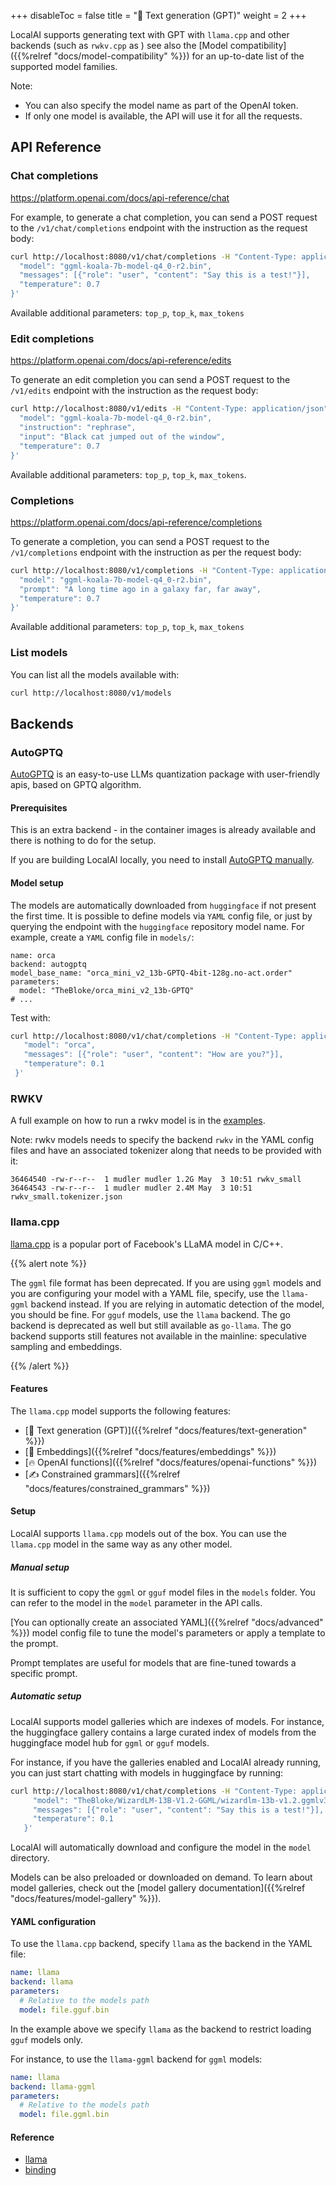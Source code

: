 
+++
disableToc = false
title = "📖 Text generation (GPT)"
weight = 2
+++

LocalAI supports generating text with GPT with `llama.cpp` and other backends (such as `rwkv.cpp` as ) see also the [Model compatibility]({{%relref "docs/model-compatibility" %}}) for an up-to-date list of the supported model families.

Note:

- You can also specify the model name as part of the OpenAI token.
- If only one model is available, the API will use it for all the requests.

## API Reference

### Chat completions

https://platform.openai.com/docs/api-reference/chat

For example, to generate a chat completion, you can send a POST request to the `/v1/chat/completions` endpoint with the instruction as the request body:

```bash
curl http://localhost:8080/v1/chat/completions -H "Content-Type: application/json" -d '{
  "model": "ggml-koala-7b-model-q4_0-r2.bin",
  "messages": [{"role": "user", "content": "Say this is a test!"}],
  "temperature": 0.7
}'
```

Available additional parameters: `top_p`, `top_k`, `max_tokens`

### Edit completions

https://platform.openai.com/docs/api-reference/edits

To generate an edit completion you can send a POST request to the `/v1/edits` endpoint with the instruction as the request body:

```bash
curl http://localhost:8080/v1/edits -H "Content-Type: application/json" -d '{
  "model": "ggml-koala-7b-model-q4_0-r2.bin",
  "instruction": "rephrase",
  "input": "Black cat jumped out of the window",
  "temperature": 0.7
}'
```

Available additional parameters: `top_p`, `top_k`, `max_tokens`.

### Completions

https://platform.openai.com/docs/api-reference/completions

To generate a completion, you can send a POST request to the `/v1/completions` endpoint with the instruction as per the request body:

```bash
curl http://localhost:8080/v1/completions -H "Content-Type: application/json" -d '{
  "model": "ggml-koala-7b-model-q4_0-r2.bin",
  "prompt": "A long time ago in a galaxy far, far away",
  "temperature": 0.7
}'
```

Available additional parameters: `top_p`, `top_k`, `max_tokens`

### List models

You can list all the models available with:

```bash
curl http://localhost:8080/v1/models
```

## Backends

### AutoGPTQ

[AutoGPTQ](https://github.com/PanQiWei/AutoGPTQ) is an easy-to-use LLMs quantization package with user-friendly apis, based on GPTQ algorithm.

#### Prerequisites

This is an extra backend - in the container images is already available and there is nothing to do for the setup.

If you are building LocalAI locally, you need to install [AutoGPTQ manually](https://github.com/PanQiWei/AutoGPTQ#quick-installation).


#### Model setup

The models are automatically downloaded from `huggingface` if not present the first time. It is possible to define models via `YAML` config file, or just by querying the endpoint with the `huggingface` repository model name. For example, create a `YAML` config file in `models/`:

```
name: orca
backend: autogptq
model_base_name: "orca_mini_v2_13b-GPTQ-4bit-128g.no-act.order"
parameters:
  model: "TheBloke/orca_mini_v2_13b-GPTQ"
# ...
```

Test with:

```bash
curl http://localhost:8080/v1/chat/completions -H "Content-Type: application/json" -d '{                                                                                                         
   "model": "orca",
   "messages": [{"role": "user", "content": "How are you?"}],
   "temperature": 0.1
 }'
```
### RWKV

A full example on how to run a rwkv model is in the [examples](https://github.com/go-skynet/LocalAI/tree/master/examples/rwkv).

Note: rwkv models needs to specify the backend `rwkv` in the YAML config files and have an associated tokenizer along that needs to be provided with it:

```
36464540 -rw-r--r--  1 mudler mudler 1.2G May  3 10:51 rwkv_small
36464543 -rw-r--r--  1 mudler mudler 2.4M May  3 10:51 rwkv_small.tokenizer.json
```

### llama.cpp

[llama.cpp](https://github.com/ggerganov/llama.cpp) is a popular port of Facebook's LLaMA model in C/C++.

{{% alert note %}}

The `ggml` file format has been deprecated. If you are using `ggml` models and you are configuring your model with a YAML file, specify, use the `llama-ggml` backend instead. If you are relying in automatic detection of the model, you should be fine. For `gguf` models, use the `llama` backend. The go backend is deprecated as well but still available as `go-llama`. The go backend supports still features not available in the mainline: speculative sampling and embeddings.

{{% /alert %}}

#### Features

The `llama.cpp` model supports the following features:
- [📖 Text generation (GPT)]({{%relref "docs/features/text-generation" %}})
- [🧠 Embeddings]({{%relref "docs/features/embeddings" %}})
- [🔥 OpenAI functions]({{%relref "docs/features/openai-functions" %}})
- [✍️ Constrained grammars]({{%relref "docs/features/constrained_grammars" %}})

#### Setup

LocalAI supports `llama.cpp` models out of the box. You can use the `llama.cpp` model in the same way as any other model. 

##### Manual setup

It is sufficient to copy the `ggml` or `gguf` model files in the `models` folder. You can refer to the model in the `model` parameter in the API calls.

[You can optionally create an associated YAML]({{%relref "docs/advanced" %}}) model config file to tune the model's parameters or apply a template to the prompt.

Prompt templates are useful for models that are fine-tuned towards a specific prompt. 

##### Automatic setup

LocalAI supports model galleries which are indexes of models. For instance, the huggingface gallery contains a large curated index of models from the huggingface model hub for `ggml` or `gguf` models.

For instance, if you have the galleries enabled and LocalAI already running, you can just start chatting with models in huggingface by running:

```bash
curl http://localhost:8080/v1/chat/completions -H "Content-Type: application/json" -d '{
     "model": "TheBloke/WizardLM-13B-V1.2-GGML/wizardlm-13b-v1.2.ggmlv3.q2_K.bin",
     "messages": [{"role": "user", "content": "Say this is a test!"}],
     "temperature": 0.1
   }'
```

LocalAI will automatically download and configure the model in the `model` directory.

Models can be also preloaded or downloaded on demand. To learn about model galleries, check out the [model gallery documentation]({{%relref "docs/features/model-gallery" %}}).

#### YAML configuration

To use the `llama.cpp` backend, specify `llama` as the backend in the YAML file:

```yaml
name: llama
backend: llama
parameters:
  # Relative to the models path
  model: file.gguf.bin
```

In the example above we specify `llama` as the backend to restrict loading `gguf` models only. 

For instance, to use the `llama-ggml` backend for `ggml` models:

```yaml
name: llama
backend: llama-ggml
parameters:
  # Relative to the models path
  model: file.ggml.bin
```

#### Reference

- [llama](https://github.com/ggerganov/llama.cpp)
- [binding](https://github.com/go-skynet/go-llama.cpp)